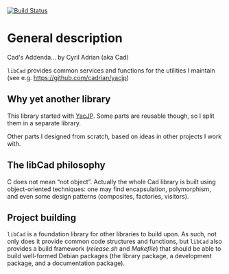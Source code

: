 [![Build Status](https://travis-ci.org/cadrian/libcad.png?branch=master)](https://travis-ci.org/cadrian/libcad)

# General description

Cad's Addenda... by Cyril Adrian (aka Cad)

`libCad` provides common services and functions for the utilities I
maintain (see e.g. https://github.com/cadrian/yacjp)

## Why yet another library

This library started with
[YacJP](https://github.com/cadrian/yacjp). Some parts are reusable
though, so I split them in a separate library.

Other parts I designed from scratch, based on ideas in other projects I work with.

## The libCad philosophy

C does not mean “not object”. Actually the whole Cad library is built
using object-oriented techniques: one may find encapsulation,
polymorphism, and even some design patterns (composites, factories,
visitors).

## Project building

`libCad` is a foundation library for other libraries to build upon. As
such, not only does it provide common code structures and functions,
but `libCad` also provides a build framework (*release.sh* and
*Makefile*) that should be able to build well-formed Debian packages
(the library package, a development package, and a documentation
package).
